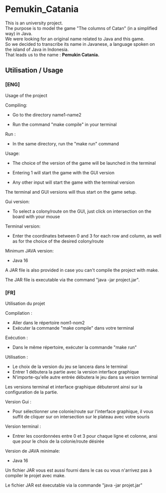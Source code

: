 # Pemukin_Catania
This is an university project.   
The purpose is to model the game "The columns of Catan" (in a simplified way) in Java.  
We were looking for an original name related to Java and this game.  
So we decided to transcribe its name in Javanese, a language spoken on the island of Java in Indonesia.  
That leads us to the name : **Pemukin Catania.**  

## Utilisation / Usage

### [ENG]

Usage of the project

Compiling:

- Go to the directory name1-name2

- Run the command "make compile" in your terminal

Run :

- In the same directory, run the "make run" command

Usage:

- The choice of the version of the game will be launched in the terminal

- Entering 1 will start the game with the GUI version

- Any other input will start the game with the terminal version

The terminal and GUI versions will thus start on the game setup.


Gui version:

- To select a colony/route on the GUI, just click on intersection on the board with your mouse

Terminal version:

- Enter the coordinates between 0 and 3 for each row and column, as well as for the choice of the desired colony/route


Minimum JAVA version:

- Java 16

A JAR file is also provided in case you can't compile the project with make.

The JAR file is executable via the command "java -jar project.jar".


### [FR]

Utilisation du projet

Compilation :

- Aller dans le répertoire nom1-nom2
- Exécuter la commande "make compile" dans votre terminal

Exécution :

- Dans le même répertoire, exécuter la commande "make run"

Utilisation :

- Le choix de la version du jeu se lancera dans le terminal
- Entrer 1 débutera la partie avec la version interface graphique
- N'importe-qu'elle autre entrée débutera le jeu dans sa version terminal

Les versions terminal et interface graphique débuteront ainsi sur la configuration de la partie.


Version Gui :

- Pour sélectionner une colonie/route sur l'interface graphique, il vous suffit de cliquer sur on intersection sur le plateau avec votre souris

Version terminal :

- Entrer les coordonnées entre 0 et 3 pour chaque ligne et colonne, ansi que pour le choix de la colonie/route désirée


Version de JAVA minimale:

- Java 16

Un fichier JAR vous est aussi fourni dans le cas ou vous n'arrivez pas à compiler le projet avec make.

Le fichier JAR est éxecutable via la commande "java -jar projet.jar"

